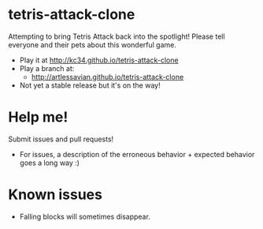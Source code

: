 # tetris-attack-clone

Attempting to bring Tetris Attack back into the spotlight! Please tell everyone and their pets about this wonderful game.
- Play it at http://kc34.github.io/tetris-attack-clone
- Play a branch at:
  * http://artlessavian.github.io/tetris-attack-clone
- Not yet a stable release but it's on the way!

# Help me!

Submit issues and pull requests!
 - For issues, a description of the erroneous behavior + expected behavior goes a long way :)

# Known issues
 - Falling blocks will sometimes disappear.
